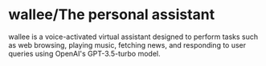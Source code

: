 # wallee/The personal assistant
wallee is a voice-activated virtual assistant designed to perform tasks such as web browsing, playing music, fetching news, and responding to user queries using OpenAI's GPT-3.5-turbo model.
